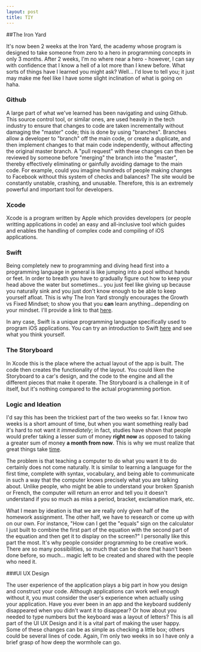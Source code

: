 ```yaml
---
layout: post
title: TIY
---
```


##The Iron Yard

It's now been 2 weeks at the Iron Yard, the academy whose program is designed to take someone from zero to a hero in programming concepts in only 3 months. After 2 weeks, I'm no where near a hero - however, I can say with confidence that I know a hell of a lot more than I knew before. What sorts of things have I learned you might ask? Well... I'd love to tell you; it just may make me feel like I have some slight inclination of what is going on haha.

### Github

A large part of what we've learned has been navigating and using Github. This source control tool, or similar ones, are used heavily in the tech industry to ensure that changes to code are taken incrementally without damaging the "master" code; this is done by using "branches". Branches allow a developer to "branch" off the main code, or create a duplicate, and then implement changes to that main code independently, without affecting the original master branch. A "pull request" with these changes can then be reviewed by someone before "merging" the branch into the "master", thereby effectively eliminating or gainfully avoiding damage to the main code. For example, could you imagine hundreds of people making changes to Facebook without this system of checks and balances? The site would be constantly unstable, crashing, and unusable. Therefore, this is an extremely powerful and important tool for developers.

### Xcode

Xcode is a program written by Apple which provides developers (or people writting applications in code) an easy and all-inclusive tool which guides and enables the handling of complex code and compiling of iOS applications.

### Swift

Being completely new to programming and diving head first into a programming language in general is like jumping into a pool without hands or feet. In order to breath you have to gradually figure out how to keep your head above the water but sometimes... you just feel like giving up because you naturally sink and you just don't know enough to be able to keep yourself afloat. This is why The Iron Yard strongly encourages the Growth vs Fixed Mindset; to show you that you **can** learn anything...depending on your mindset. I'll provide a link to that [here](https://www.youtube.com/watch?v=brpkjT9m2Oo).

In any case, Swift is a unique programming language specifically used to program iOS applications. You can try an introduction to Swift [here](https://teamtreehouse.com/tracks/ios-development-with-swift) and see what you think yourself.

### The Storyboard

In Xcode this is the place where the actual layout of the app is built. The code then creates the functionality of the layout. You could liken the Storyboard to a car's design, and the code to the engine and all the different pieces that make it operate. The Storyboard is a challenge in it of itself, but it's nothing compared to the actual programming portion.

### Logic and Ideation

I'd say this has been the trickiest part of the two weeks so far. I know two weeks is a short amount of time, but when you want something really bad it's hard to not want it *immediately*; in fact, studies have shown that people would prefer taking a lesser sum of money **right now** as opposed to taking a greater sum of money **a month from now**. This is why we must realize that great things take [time](http://delve.tv/the-long-game-part-one/).

The problem is that teaching a computer to do what you want it to do certainly does not come naturally. It is similar to learning a language for the first time, complete with syntax, vocabulary, and being able to communicate in such a way that the computer knows precisely what you are talking about. Unlike people, who might be able to understand your broken Spanish or French, the computer will return an error and tell you it doesn't understand if you so much as miss a period, bracket, exclamation mark, etc.

What I mean by ideation is that we are really only given half of the homework assignment. The other half, we have to research or come up with on our own. For instance, "How can I get the "equals" sign on the calculator I just built to combine the first part of the equation with the second part of the equation and then get it to display on the screen?" I personally like this part the most. It's why people consider programming to be creative work. There are so many possibilities, so much that can be done that hasn't been done before, so much... magic left to be created and shared with the people who need it.

###UI UX Design

The user experience of the application plays a big part in how you design and construct your code. Although applications can work well enough without it, you must consider the user's experience when actually using your application. Have you ever been in an app and the keyboard suddenly disappeared when you didn't want it to disappear? Or how about you needed to type numbers but the keyboard was a layout of letters? This is all part of the UI UX Design and it is a vital part of making the user happy. Some of these changes can be as simple as checking a little box; others could be several lines of code. Again, I'm only two weeks in so I have only a brief grasp of how deep the wormhole can go.
